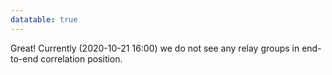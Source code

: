 ```yaml
---
datatable: true
---
```



Great! Currently (2020-10-21 16:00) we do not see any relay groups
in end-to-end correlation position.
